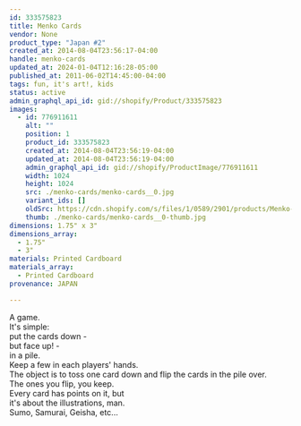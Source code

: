 ```yaml
---
id: 333575823
title: Menko Cards
vendor: None
product_type: "Japan #2"
created_at: 2014-08-04T23:56:17-04:00
handle: menko-cards
updated_at: 2024-01-04T12:16:28-05:00
published_at: 2011-06-02T14:45:00-04:00
tags: fun, it's art!, kids
status: active
admin_graphql_api_id: gid://shopify/Product/333575823
images:
  - id: 776911611
    alt: ""
    position: 1
    product_id: 333575823
    created_at: 2014-08-04T23:56:19-04:00
    updated_at: 2014-08-04T23:56:19-04:00
    admin_graphql_api_id: gid://shopify/ProductImage/776911611
    width: 1024
    height: 1024
    src: ./menko-cards/menko-cards__0.jpg
    variant_ids: []
    oldSrc: https://cdn.shopify.com/s/files/1/0589/2901/products/Menko-Cards_1.jpeg?v=1407210979
    thumb: ./menko-cards/menko-cards__0-thumb.jpg
dimensions: 1.75" x 3"
dimensions_array:
  - 1.75"
  - 3"
materials: Printed Cardboard
materials_array:
  - Printed Cardboard
provenance: JAPAN

---
```


A game.  
It's simple:  
put the cards down -  
but face up! -  
in a pile.  
Keep a few in each players' hands.  
The object is to toss one card down and flip the cards in the pile over.  
The ones you flip, you keep.  
Every card has points on it, but  
it's about the illustrations, man.  
Sumo, Samurai, Geisha, etc...